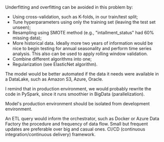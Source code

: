 Underfitting and overfitting can be avoided in this problem by:

- Using cross-validation, such as K-folds, in our train/test split;
- Tune hyperparameters using only the training set (leaving the test set unseen);
- Resampling using SMOTE method (e.g., "intallment_status" had 60% missing data);
- More historical data. Ideally more two years of information would be nice to begin testing for annual seasonality 
and perform time series analysis. This also can be used to apply rolling window validation.
- Combine different algorithms into one;
- Regularization (see ElasticNet algorithm).


The model would be better automated if the data it needs were available in a DataLake, such as Amazon S3, Azure, Oracle.

I remind that in production environment, we would probably rewrite the code in PySpark, since it runs
smoothier in BigData (parallelization).

Model's production environment should be isolated from development environment.

An ETL query would inform the orchestrator, such as Docker or Azure Data Factory the procedure and frequency of
data flow. Small but frequent updates are preferable over big and casual ones. CI/CD (continuous integration/continuous delivery)
framework.

